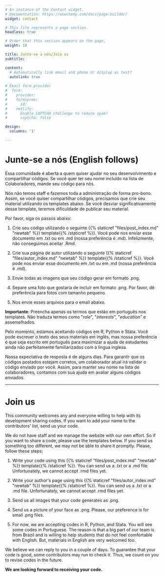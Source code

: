 ```yaml
---
# An instance of the Contact widget.
# Documentation: https://wowchemy.com/docs/page-builder/
widget: contact

# This file represents a page section.
headless: true

# Order that this section appears on the page.
weight: 10

title: Junte-se a nós/Join us
subtitle:

content:
  # Automatically link email and phone or display as text?
  autolink: true
  
# Email form provider
#  form:
#    provider: 
#    formspree:
#      id:
#    netlify:
#      Enable CAPTCHA challenge to reduce spam?
#      captcha: false

design:
  columns: '1'

---
```


# Junte-se a nós (English follows)

Essa comunidade é aberta a quem quiser ajudar no seu desenvolvimento e compartilhar códigos. Se você quer ter seu nome incluído na lista de Colaboradores, mande seu código para nós.

Nós não temos staff e fazemos toda a administração de forma pro-bono. Assim, se você quiser compartilhar códigos, precisamos que crie seu material utilizando os templates abaixo. Se você desviar significativamente desse template, teremos dificuldade de publicar seu material. 

Por favor, siga os passos abaixo:

1) Crie seu código utilizando o seguinte {{% staticref "files/post_index.md" "newtab" %}} template{{% /staticref %}}. Você pode nos enviar esse documento em .txt ou em .md (nossa preferência é .md). Infelizmente, não conseguimos aceitar .Rmd.

2) Crie sua página de autor utilizando o seguinte {{% staticref "files/autor_index.md" "newtab" %}} template{{% /staticref %}}.  Você pode nos enviar esse documento em .txt ou em .md (nossa preferência é .md).

3) Envie todas as imagens que seu código gerar em formato .png.

4) Separe uma foto que gostaria de incluir em formato .png. Por favor, dê preferência para fotos com tamanho pequeno.

5) Nos envie esses arquivos para o email abaixo.

**Importante**: Preencha apenas os termos que estão em português nos templates. Não traduza termos como "*role*", "*interests*", "*education*" e assemelhados.

Pelo momento, estamos aceitando códigos em R, Python e Stata. Você pode escrever o texto dos seus materiais em inglês, mas nossa preferência é que seja escrito em português para maximizar a ajuda de estudantes ainda não perfeitamente familiarizados com a língua inglesa.

Nossa expectativa de resposta é de alguns dias. Para garantir que os códigos postados estejam corretos, um colaborador  atual irá validar o código enviado por você. Assim, para manter seu nome na lista de colaboradores, contamos com sua ajuda em avaliar alguns códigos enviados.


***
 
# Join us
 
This community welcomes any and everyone willing to help with its development sharing codes. If you want to add your name to the contributors' list, send us your code.

We do not have staff and we manage the website with our own effort. So if you want to share a code, please use the templates below. If you send us something too different, we may not be able to share it promptly.
Please, follow these steps:

1) Write your code using this {{% staticref "files/post_index.md" "newtab" %}} template{{% /staticref %}}. You can send us a .txt or a .md file. Unfortunately, we cannot accept .rmd files yet.

2) Write your author's page using this {{% staticref "files/autor_index.md" "newtab" %}} template{{% /staticref %}}. You can send us a .txt or a .md file. Unfortunately, we cannot accept .rmd files yet.

3) Send us all images that your code generates as .png.

4) Send us a picture of your face as .png. Please, our preference is for small .png files.

5) For now, we are accepting codes in R, Python, and Stata. You will see some codes in Portuguese. The reason is that a big part of our team is from Brazil and is willing to help students that do not feel comfortable with English. But, materials in English are very welcomed too. 

We believe we can reply to you in a couple of days. To guarantee that your code is good, some contributors may run to check it. Thus, we count on you to revise codes in the future.

**We are looking forward to receiving your code.**

 
